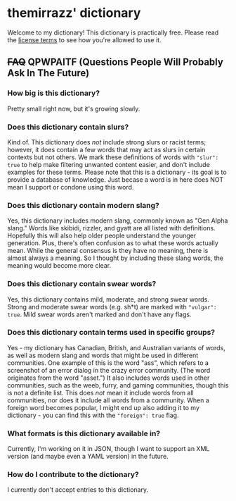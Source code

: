 # themirrazz' dictionary
Welcome to my dictionary! This dictionary is practically free. Please read the [license terms](LICENSE.md) to see how you're allowed to use it.

## ~~FAQ~~ QPWPAITF (Questions People Will Probably Ask In The Future)
### How big is this dictionary?
Pretty small right now, but it's growing slowly.

### Does this dictionary contain slurs?
Kind of. This dictionary does *not* include strong slurs or racist terms; however, it does contain a few words that may act as slurs in certain contexts but not others. We mark these definitions of words with `"slur": true` to help make filtering unwanted content easier, and don't include examples for these terms. Please note that this is a dictionary - its goal is to provide a database of knowledge. Just becase a word is in here does NOT mean I support or condone using this word.

### Does this dictionary contain modern slang?
Yes, this dictionary includes modern slang, commonly known as "Gen Alpha slang." Words like skibidi, rizzler, and gyatt are all listed with definitions. Hopefully this will also help older people understand the younger generation. Plus, there's often confusion as to what these words actually mean. While the general consensus is they have no meaning, there is almost always a meaning. So I thought by including these slang words, the meaning would become more clear.

### Does this dictionary contain swear words?
Yes, this dictionary contains mild, moderate, and strong swear words. Strong and moderate swear words (e.g. sh*t) are marked with `"vulgar": true`. Mild swear words aren't marked and don't have any flags.

### Does this dictionary contain terms used in specific groups?
Yes - my dictionary has Canadian, British, and Australian variants of words, as well as modern slang and words that might be used in different communities. One example of this is the word "ass", which refers to a screenshot of an error dialog in the crazy error community. (The word originates from the word "asset.") It also includes words used in other communities, such as the weeb, furry, and gaming communities, though this is not a definite list. This does *not* mean it include words from all communities, nor does it include all words from a community. When a foreign word becomes popular, I might end up also adding it to my dictionary - you can find this with the `"foreign": true` flag.

### What formats is this dictionary available in?
Currently, I'm working on it in JSON, though I want to support an XML version (and maybe even a YAML version) in the future.

### How do I contribute to the dictionary?
I currently don't accept entries to this dictionary.